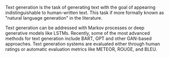 Text generation is the task of generating text with the goal of appearing indistinguishable to human-written text. This task if more formally known as "natural language generation" in the literature.

Text generation can be addressed with Markov processes or deep generative models like LSTMs. Recently, some of the most advanced methods for text generation include BART, GPT and other GAN-based approaches. Text generation systems are evaluated either through human ratings or automatic evaluation metrics like METEOR, ROUGE, and BLEU.